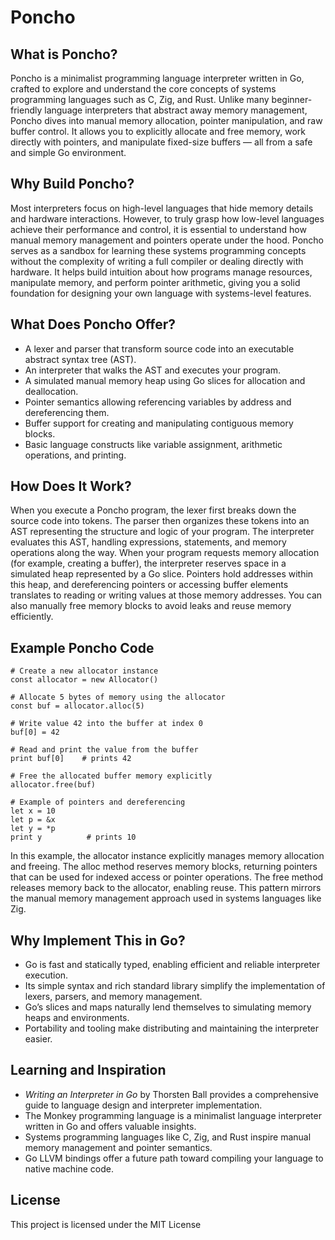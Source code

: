 # Poncho


## What is Poncho?

Poncho is a minimalist programming language interpreter written in Go, crafted to explore and understand the core concepts of systems programming languages such as C, Zig, and Rust. Unlike many beginner-friendly language interpreters that abstract away memory management, Poncho dives into manual memory allocation, pointer manipulation, and raw buffer control. It allows you to explicitly allocate and free memory, work directly with pointers, and manipulate fixed-size buffers — all from a safe and simple Go environment.


## Why Build Poncho?

Most interpreters focus on high-level languages that hide memory details and hardware interactions. However, to truly grasp how low-level languages achieve their performance and control, it is essential to understand how manual memory management and pointers operate under the hood. Poncho serves as a sandbox for learning these systems programming concepts without the complexity of writing a full compiler or dealing directly with hardware. It helps build intuition about how programs manage resources, manipulate memory, and perform pointer arithmetic, giving you a solid foundation for designing your own language with systems-level features.


## What Does Poncho Offer?

- A lexer and parser that transform source code into an executable abstract syntax tree (AST).
- An interpreter that walks the AST and executes your program.
- A simulated manual memory heap using Go slices for allocation and deallocation.
- Pointer semantics allowing referencing variables by address and dereferencing them.
- Buffer support for creating and manipulating contiguous memory blocks.
- Basic language constructs like variable assignment, arithmetic operations, and printing.


## How Does It Work?

When you execute a Poncho program, the lexer first breaks down the source code into tokens. The parser then organizes these tokens into an AST representing the structure and logic of your program. The interpreter evaluates this AST, handling expressions, statements, and memory operations along the way. When your program requests memory allocation (for example, creating a buffer), the interpreter reserves space in a simulated heap represented by a Go slice. Pointers hold addresses within this heap, and dereferencing pointers or accessing buffer elements translates to reading or writing values at those memory addresses. You can also manually free memory blocks to avoid leaks and reuse memory efficiently.


## Example Poncho Code

```Poncho
# Create a new allocator instance
const allocator = new Allocator()

# Allocate 5 bytes of memory using the allocator
const buf = allocator.alloc(5)

# Write value 42 into the buffer at index 0
buf[0] = 42

# Read and print the value from the buffer
print buf[0]    # prints 42

# Free the allocated buffer memory explicitly
allocator.free(buf)

# Example of pointers and dereferencing
let x = 10
let p = &x
let y = *p
print y          # prints 10
```

In this example, the allocator instance explicitly manages memory allocation and freeing. The alloc method reserves memory blocks, returning pointers that can be used for indexed access or pointer operations. The free method releases memory back to the allocator, enabling reuse. This pattern mirrors the manual memory management approach used in systems languages like Zig.


## Why Implement This in Go?

- Go is fast and statically typed, enabling efficient and reliable interpreter execution.
- Its simple syntax and rich standard library simplify the implementation of lexers, parsers, and memory management.
- Go’s slices and maps naturally lend themselves to simulating memory heaps and environments.
- Portability and tooling make distributing and maintaining the interpreter easier.


## Learning and Inspiration

- *Writing an Interpreter in Go* by Thorsten Ball provides a comprehensive guide to language design and interpreter implementation.
- The Monkey programming language is a minimalist language interpreter written in Go and offers valuable insights.
- Systems programming languages like C, Zig, and Rust inspire manual memory management and pointer semantics.
- Go LLVM bindings offer a future path toward compiling your language to native machine code.


## License

This project is licensed under the MIT License
